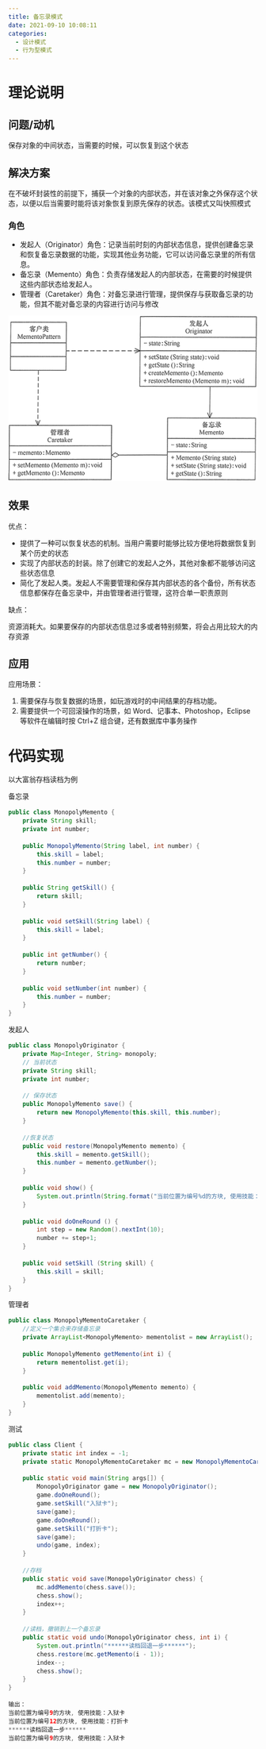 ```yaml
---
title: 备忘录模式
date: 2021-09-10 10:08:11
categories:
  - 设计模式
  - 行为型模式
---
```


# 理论说明

## 问题/动机

保存对象的中间状态，当需要的时候，可以恢复到这个状态

## 解决方案

在不破坏封装性的前提下，捕获一个对象的内部状态，并在该对象之外保存这个状态，以便以后当需要时能将该对象恢复到原先保存的状态。该模式又叫快照模式

### 角色

- 发起人（Originator）角色：记录当前时刻的内部状态信息，提供创建备忘录和恢复备忘录数据的功能，实现其他业务功能，它可以访问备忘录里的所有信息。
- 备忘录（Memento）角色：负责存储发起人的内部状态，在需要的时候提供这些内部状态给发起人。
- 管理者（Caretaker）角色：对备忘录进行管理，提供保存与获取备忘录的功能，但其不能对备忘录的内容进行访问与修改

![备忘录模式的结构图](备忘录模式\3-1Q119130413927.gif)

## 效果

优点：

- 提供了一种可以恢复状态的机制。当用户需要时能够比较方便地将数据恢复到某个历史的状态
- 实现了内部状态的封装。除了创建它的发起人之外，其他对象都不能够访问这些状态信息
- 简化了发起人类。发起人不需要管理和保存其内部状态的各个备份，所有状态信息都保存在备忘录中，并由管理者进行管理，这符合单一职责原则


缺点：

资源消耗大。如果要保存的内部状态信息过多或者特别频繁，将会占用比较大的内存资源

## 应用

应用场景：

1. 需要保存与恢复数据的场景，如玩游戏时的中间结果的存档功能。
2. 需要提供一个可回滚操作的场景，如 Word、记事本、Photoshop，Eclipse 等软件在编辑时按 Ctrl+Z 组合键，还有数据库中事务操作

# 代码实现

以大富翁存档读档为例

备忘录

```java
public class MonopolyMemento {
    private String skill;
    private int number;

    public MonopolyMemento(String label, int number) {
        this.skill = label;
        this.number = number;
    }

    public String getSkill() {
        return skill;
    }

    public void setSkill(String label) {
        this.skill = label;
    }

    public int getNumber() {
        return number;
    }

    public void setNumber(int number) {
        this.number = number;
    }
}
```

发起人

```java
public class MonopolyOriginator {
    private Map<Integer, String> monopoly;
    // 当前状态
    private String skill;
    private int number;

    // 保存状态
    public MonopolyMemento save() {
        return new MonopolyMemento(this.skill, this.number);
    }

    //恢复状态
    public void restore(MonopolyMemento memento) {
        this.skill = memento.getSkill();
        this.number = memento.getNumber();
    }

    public void show() {
        System.out.println(String.format("当前位置为编号%d的方块, 使用技能：%s", number, skill));
    }

    public void doOneRound () {
        int step = new Random().nextInt(10);
        number += step+1;
    }

    public void setSkill (String skill) {
        this.skill = skill;
    }
}
```

管理者

```java
public class MonopolyMementoCaretaker {
    //定义一个集合来存储备忘录
    private ArrayList<MonopolyMemento> mementolist = new ArrayList();

    public MonopolyMemento getMemento(int i) {
        return mementolist.get(i);
    }

    public void addMemento(MonopolyMemento memento) {
        mementolist.add(memento);
    }
}
```

测试

```java
public class Client {
    private static int index = -1;
    private static MonopolyMementoCaretaker mc = new MonopolyMementoCaretaker();

    public static void main(String args[]) {
        MonopolyOriginator game = new MonopolyOriginator();
        game.doOneRound();
        game.setSkill("入狱卡");
        save(game);
        game.doOneRound();
        game.setSkill("打折卡");
        save(game);
        undo(game, index);
    }

    //存档
    public static void save(MonopolyOriginator chess) {
        mc.addMemento(chess.save());
        chess.show();
        index++;
    }

    //读档，撤销到上一个备忘录
    public static void undo(MonopolyOriginator chess, int i) {
        System.out.println("******读档回退一步******");
        chess.restore(mc.getMemento(i - 1));
        index--;
        chess.show();
    }
}

输出：
当前位置为编号9的方块, 使用技能：入狱卡
当前位置为编号12的方块, 使用技能：打折卡
******读档回退一步******
当前位置为编号9的方块, 使用技能：入狱卡
```